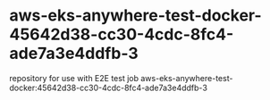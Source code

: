 # aws-eks-anywhere-test-docker-45642d38-cc30-4cdc-8fc4-ade7a3e4ddfb-3
repository for use with E2E test job aws-eks-anywhere-test-docker:45642d38-cc30-4cdc-8fc4-ade7a3e4ddfb-3
